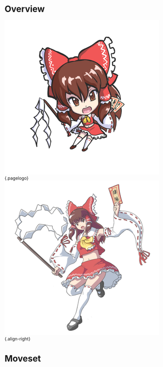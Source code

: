 <!-- TITLE: Reimu Hakurei -->
<!-- SUBTITLE: Playable Character in Fantasy Crescendo -->
# Overview
![Reimuchibit](/uploads/chibis/reimuchibit.png "Reimuchibit"){.pagelogo}
![Reimu Portrait 1](/uploads/characters/reimu-portrait-1.png "Reimu Portrait 1"){.align-right}
# Moveset
